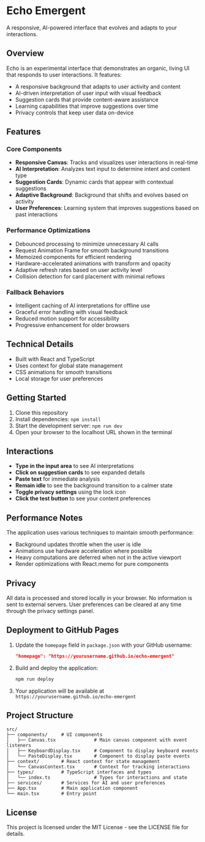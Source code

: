 # Echo Emergent

A responsive, AI-powered interface that evolves and adapts to your interactions.

## Overview

Echo is an experimental interface that demonstrates an organic, living UI that responds to user interactions. It features:

- A responsive background that adapts to user activity and content
- AI-driven interpretation of user input with visual feedback
- Suggestion cards that provide content-aware assistance
- Learning capabilities that improve suggestions over time
- Privacy controls that keep user data on-device

## Features

### Core Components

- **Responsive Canvas**: Tracks and visualizes user interactions in real-time
- **AI Interpretation**: Analyzes text input to determine intent and content type
- **Suggestion Cards**: Dynamic cards that appear with contextual suggestions
- **Adaptive Background**: Background that shifts and evolves based on activity
- **User Preferences**: Learning system that improves suggestions based on past interactions

### Performance Optimizations

- Debounced processing to minimize unnecessary AI calls
- Request Animation Frame for smooth background transitions
- Memoized components for efficient rendering
- Hardware-accelerated animations with transform and opacity
- Adaptive refresh rates based on user activity level
- Collision detection for card placement with minimal reflows

### Fallback Behaviors

- Intelligent caching of AI interpretations for offline use
- Graceful error handling with visual feedback
- Reduced motion support for accessibility
- Progressive enhancement for older browsers

## Technical Details

- Built with React and TypeScript
- Uses context for global state management
- CSS animations for smooth transitions
- Local storage for user preferences

## Getting Started

1. Clone this repository
2. Install dependencies: `npm install`
3. Start the development server: `npm run dev`
4. Open your browser to the localhost URL shown in the terminal

## Interactions

- **Type in the input area** to see AI interpretations
- **Click on suggestion cards** to see expanded details
- **Paste text** for immediate analysis
- **Remain idle** to see the background transition to a calmer state
- **Toggle privacy settings** using the lock icon
- **Click the test button** to see your content preferences

## Performance Notes

The application uses various techniques to maintain smooth performance:

- Background updates throttle when the user is idle
- Animations use hardware acceleration where possible
- Heavy computations are deferred when not in the active viewport
- Render optimizations with React.memo for pure components

## Privacy

All data is processed and stored locally in your browser. No information is sent to external servers. User preferences can be cleared at any time through the privacy settings panel.

## Deployment to GitHub Pages

1. Update the `homepage` field in `package.json` with your GitHub username:
   ```json
   "homepage": "https://yourusername.github.io/echo-emergent"
   ```

2. Build and deploy the application:
   ```sh
   npm run deploy
   ```

3. Your application will be available at `https://yourusername.github.io/echo-emergent`

## Project Structure

```
src/
├── components/     # UI components
│   ├── Canvas.tsx              # Main canvas component with event listeners
│   ├── KeyboardDisplay.tsx     # Component to display keyboard events
│   └── PasteDisplay.tsx        # Component to display paste events
├── context/        # React context for state management
│   └── CanvasContext.tsx       # Context for tracking interactions
├── types/          # TypeScript interfaces and types
│   └── index.ts                # Types for interactions and state
├── services/       # Services for AI and user preferences
├── App.tsx         # Main application component
└── main.tsx        # Entry point
```

## License

This project is licensed under the MIT License - see the LICENSE file for details.
